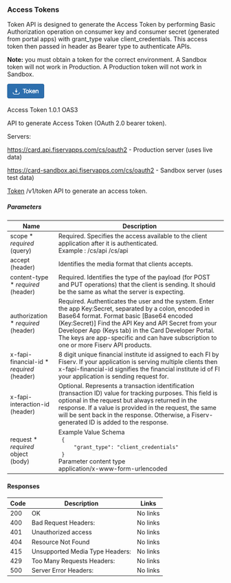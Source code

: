 ### Access Tokens



Token API is designed to generate the Access Token by performing Basic Authorization operation on consumer key and consumer secret (generated from portal apps) with grant_type value client_credentials. This access token then passed in header as Bearer type to authenticate APIs.

**Note:** you must obtain a token for the correct environment.  A Sandbox token will not work in Production. A Production token will not work in Sandbox.


[![Token](assets/images/token-button.png)](https://card-dit1-dsp.apimz.onefiserv.net:8079/tou/2637/915)

Access Token   1.0.1  OAS3

API to generate Access Token (OAuth 2.0 bearer token).

Servers:

https://card.api.fiservapps.com/cs/oauth2 - Production server (uses live data)

https://card-sandbox.api.fiservapps.com/cs/oauth2 - Sandbox server (uses test data)




[Token](https://card.developer.fiserv.com/apis/token1#/Token:~:text=Token-,POST,-/v1/token)      /v1/token API to generate an access token.

##### Parameters

|                          Name                                |   Description                                                                                                                                                                                                                                                                                                                                     |
|--------------------------------------------------------------|---------------------------------------------------------------------------------------------------------------------------------------------------------------------------------------------------------------------------------------------------------------------------------------------------------------------------------------------------|
|   scope * *required*<br>(query)                 |   Required. Specifies the access available to the client application after it is authenticated.   <br>Example : /cs/api   /cs/api                                                                                                                                                                                                                                     |
|   accept           <br>(header)                 |   Identifies the media format that clients accepts.                                                                                                                                                                                                                                                                                                               |
|   content-type * *required*<br>(header)         |   Required. Identifies the type of the payload (for POST and PUT operations) that the client is sending. It should be the same as what the server is expecting.                                                                                                                                                                                                   |
|   authorization * *required*<br>(header)        |   Required. Authenticates the user and the system. Enter the app Key:Secret, separated by a colon, encoded in Base64 format. Format basic [Base64 encoded (Key:Secret)] Find the API Key and API Secret from your Developer App (Keys tab) in the Card Developer Portal. The keys are app-specific and can have subscription to one or more Fiserv API products.  |
|   x-fapi-financial-id * *required*<br>(header)  |   8 digit unique financial institute id assigned to each FI by Fiserv. If your application is serving multiple clients then x-fapi-financial-id signifies the financial institute id of FI your application is sending request for.                                                                                                                               |
|   x-fapi-interaction-id<br>(header)  |   Optional. Represents a transaction identification (transaction ID) value for tracking purposes. This field is optional in the request but always returned in the response. If a value is provided in the request, the same will be sent back in the response. Otherwise, a Fiserv-generated ID is added to the response.                                        |
|   request * *required*<br>object       <br>(body)           |   Example Value   		Schema  <br>``` {```<br>```     "grant_type": "client_credentials"```<br>```  } ```  <br>Parameter content type   <br>application/x-www-form-urlencoded                                                                                                                                                                                                                              |

#### Responses

|   Code  |   Description                        |   Links     |
|---------|--------------------------------------|-------------|
|   200   |   OK                                 |   No links  |
|   400   |   Bad Request   Headers: |   No links  |
|   401   |   Unauthorized access                |   No links  |
|   404   |   Resource Not Found                 |   No links  |
|   415   |   Unsupported Media Type   Headers:  |   No links  |
|   429   |   Too Many Requests   Headers:       |   No links  |
|   500   |   Server Error   Headers:            |   No links  |
